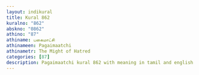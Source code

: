 ```yaml
---
layout: indikural
title: Kural 862
kuralno: "862"
abskno: "0862"
athino: "87"
athiname: பகைமாட்சி
athinameen: Pagaimaatchi
athinametr: The Might of Hatred
categories: [87]
description: Pagaimaatchi kural 862 with meaning in tamil and english 
---
```


